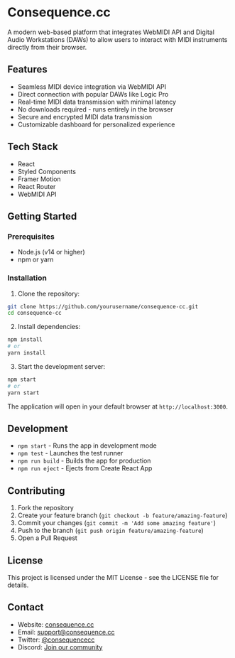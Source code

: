 # Consequence.cc

A modern web-based platform that integrates WebMIDI API and Digital Audio Workstations (DAWs) to allow users to interact with MIDI instruments directly from their browser.

## Features

- Seamless MIDI device integration via WebMIDI API
- Direct connection with popular DAWs like Logic Pro
- Real-time MIDI data transmission with minimal latency
- No downloads required - runs entirely in the browser
- Secure and encrypted MIDI data transmission
- Customizable dashboard for personalized experience

## Tech Stack

- React
- Styled Components
- Framer Motion
- React Router
- WebMIDI API

## Getting Started

### Prerequisites

- Node.js (v14 or higher)
- npm or yarn

### Installation

1. Clone the repository:
```bash
git clone https://github.com/yourusername/consequence-cc.git
cd consequence-cc
```

2. Install dependencies:
```bash
npm install
# or
yarn install
```

3. Start the development server:
```bash
npm start
# or
yarn start
```

The application will open in your default browser at `http://localhost:3000`.

## Development

- `npm start` - Runs the app in development mode
- `npm test` - Launches the test runner
- `npm run build` - Builds the app for production
- `npm run eject` - Ejects from Create React App

## Contributing

1. Fork the repository
2. Create your feature branch (`git checkout -b feature/amazing-feature`)
3. Commit your changes (`git commit -m 'Add some amazing feature'`)
4. Push to the branch (`git push origin feature/amazing-feature`)
5. Open a Pull Request

## License

This project is licensed under the MIT License - see the LICENSE file for details.

## Contact

- Website: [consequence.cc](https://consequence.cc)
- Email: support@consequence.cc
- Twitter: [@consequencecc](https://twitter.com/consequencecc)
- Discord: [Join our community](https://discord.gg/consequencecc) 